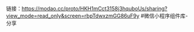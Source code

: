 链接：https://modao.cc/proto/HKH1mCct3158j3hquboUs/sharing?view_mode=read_only&screen=rbpTdwxzmGG86uF9y #微信小程序组件库-分享

